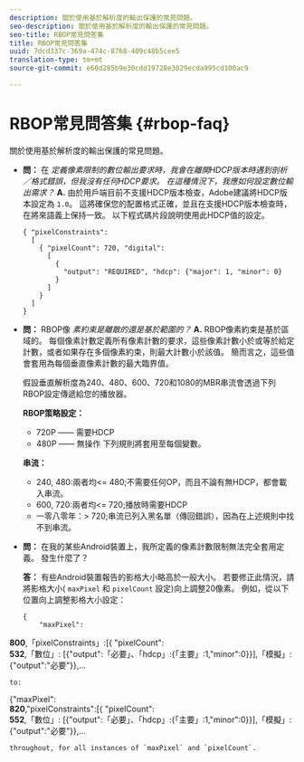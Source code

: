 ```yaml
---
description: 關於使用基於解析度的輸出保護的常見問題。
seo-description: 關於使用基於解析度的輸出保護的常見問題。
seo-title: RBOP常見問答集
title: RBOP常見問答集
uuid: 7dcd337c-369a-474c-8768-409c48b5cee5
translation-type: tm+mt
source-git-commit: e60d285b9e30cdd19728e3029ecda995cd100ac9

---
```



# RBOP常見問答集 {#rbop-faq}

關於使用基於解析度的輸出保護的常見問題。

* **問：** 在 *定義像素限制的數位輸出要求時，我會在離開HDCP版本時遇到剖析／格式錯誤，但我沒有任何HDCP要求。 在這種情況下，我應如何設定數位輸出需求？* **A.** 由於用戶端目前不支援HDCP版本檢查，Adobe建議將HDCP版本設定為 `1.0`。 這將確保您的配置格式正確，並且在支援HDCP版本檢查時，在將來語義上保持一致。 以下程式碼片段說明使用此HDCP值的設定。

   ```
   { "pixelConstraints":  
     [  
       { "pixelCount": 720, "digital":  
         [  
           {  
             "output": "REQUIRED", "hdcp": {"major": 1, "minor": 0}  
           }  
         ]  
       }  
     ]  
   }
   ```

* **問：** RBOP像 *素約束是離散的還是基於範圍的？* **A.** RBOP像素約束是基於區域的。 每個像素計數定義所有像素計數的要求，這些像素計數小於或等於給定計數，或者如果存在多個像素約束，則最大計數小於該值。 簡而言之，這些值會套用為每個垂直像素計數的最大臨界值。

   假設垂直解析度為240、480、600、720和1080的MBR串流會透過下列RBOP設定傳遞給您的播放器。

   **RBOP策略設定：**

   * 720P —— 需要HDCP
   * 480P —— 無操作
   下列規則將套用至每個變數。

   **串流：**

   * 240, 480:兩者均&lt;= 480;不需要任何OP，而且不論有無HDCP，都會載入串流。
   * 600, 720:兩者均&lt;= 720;播放時需要HDCP
   * 一零八零年：> 720;串流已列入黑名單（傳回錯誤），因為在上述規則中找不到串流。


* **問：** 在我的某些Android裝置上，我所定義的像素計數限制無法完全套用定義。 發生什麼了？

   **答：** 有些Android裝置報告的影格大小略高於一般大小。 若要修正此情況，請將影格大小( `maxPixel` 和 `pixelCount` 設定)向上調整20像素。 例如，從以下位置向上調整影格大小設定：

   ```
   { 
       "maxPixel":  
   
<b>800</b>,「pixelConstraints」:[{ &quot;pixelCount&quot;:\
<b>532</b>,「數位」: [{&quot;output&quot;:「必要」、「hdcp」:{「主要」:1,&quot;minor&quot;:0}}],「模擬」:{&quot;output&quot;:&quot;必要&quot;}},...

```
to: 
```
{&quot;maxPixel&quot;:\
<b>820</b>,&quot;pixelConstraints&quot;:[{ &quot;pixelCount&quot;:\
<b>552</b>,「數位」: [{&quot;output&quot;:「必要」、「hdcp」:{「主要」:1,&quot;minor&quot;:0}}],「模擬」:{&quot;output&quot;:&quot;必要&quot;}},...

```
throughout, for all instances of `maxPixel` and `pixelCount`.

